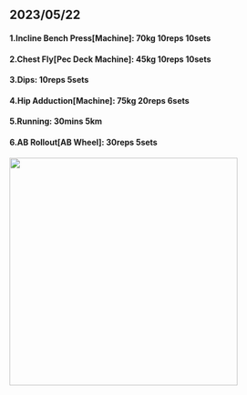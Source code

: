 ## 2023/05/22
#### 1.Incline Bench Press\[Machine\]: 70kg 10reps 10sets
#### 2.Chest Fly\[Pec Deck Machine\]: 45kg 10reps 10sets
#### 3.Dips: 10reps 5sets
#### 4.Hip Adduction\[Machine\]: 75kg 20reps 6sets
#### 5.Running: 30mins 5km
#### 6.AB Rollout\[AB Wheel\]: 30reps 5sets

<img src='../_resources/__090.png' width='400px' />
